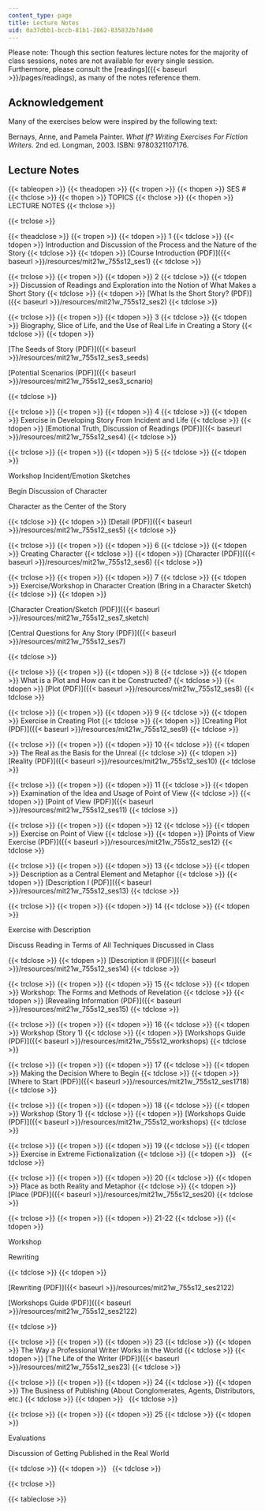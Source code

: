 ```yaml
---
content_type: page
title: Lecture Notes
uid: 0a37dbb1-bccb-81b1-2862-835832b7da00
---
```


Please note: Though this section features lecture notes for the majority of class sessions, notes are not available for every single session. Furthermore, please consult the [readings]({{< baseurl >}}/pages/readings), as many of the notes reference them.

Acknowledgement
---------------

Many of the exercises below were inspired by the following text:

Bernays, Anne, and Pamela Painter. _What If? Writing Exercises For Fiction Writers_. 2nd ed. Longman, 2003. ISBN: 9780321107176.

Lecture Notes
-------------

{{< tableopen >}}
{{< theadopen >}}
{{< tropen >}}
{{< thopen >}}
SES #
{{< thclose >}}
{{< thopen >}}
TOPICS
{{< thclose >}}
{{< thopen >}}
LECTURE NOTES
{{< thclose >}}

{{< trclose >}}

{{< theadclose >}}
{{< tropen >}}
{{< tdopen >}}
1
{{< tdclose >}}
{{< tdopen >}}
Introduction and Discussion of the Process and the Nature of the Story
{{< tdclose >}}
{{< tdopen >}}
[Course Introduction (PDF)]({{< baseurl >}}/resources/mit21w_755s12_ses1)
{{< tdclose >}}

{{< trclose >}}
{{< tropen >}}
{{< tdopen >}}
2
{{< tdclose >}}
{{< tdopen >}}
Discussion of Readings and Exploration into the Notion of What Makes a Short Story
{{< tdclose >}}
{{< tdopen >}}
[What Is the Short Story? (PDF)]({{< baseurl >}}/resources/mit21w_755s12_ses2)
{{< tdclose >}}

{{< trclose >}}
{{< tropen >}}
{{< tdopen >}}
3
{{< tdclose >}}
{{< tdopen >}}
Biography, Slice of Life, and the Use of Real Life in Creating a Story
{{< tdclose >}}
{{< tdopen >}}


[The Seeds of Story (PDF)]({{< baseurl >}}/resources/mit21w_755s12_ses3_seeds)

[Potential Scenarios (PDF)]({{< baseurl >}}/resources/mit21w_755s12_ses3_scnario)


{{< tdclose >}}

{{< trclose >}}
{{< tropen >}}
{{< tdopen >}}
4
{{< tdclose >}}
{{< tdopen >}}
Exercise in Developing Story From Incident and Life
{{< tdclose >}}
{{< tdopen >}}
[Emotional Truth, Discussion of Readings (PDF)]({{< baseurl >}}/resources/mit21w_755s12_ses4)
{{< tdclose >}}

{{< trclose >}}
{{< tropen >}}
{{< tdopen >}}
5
{{< tdclose >}}
{{< tdopen >}}


Workshop Incident/Emotion Sketches

Begin Discussion of Character

Character as the Center of the Story


{{< tdclose >}}
{{< tdopen >}}
[Detail (PDF)]({{< baseurl >}}/resources/mit21w_755s12_ses5)
{{< tdclose >}}

{{< trclose >}}
{{< tropen >}}
{{< tdopen >}}
6
{{< tdclose >}}
{{< tdopen >}}
Creating Character
{{< tdclose >}}
{{< tdopen >}}
[Character (PDF)]({{< baseurl >}}/resources/mit21w_755s12_ses6)
{{< tdclose >}}

{{< trclose >}}
{{< tropen >}}
{{< tdopen >}}
7
{{< tdclose >}}
{{< tdopen >}}
Exercise/Workshop in Character Creation (Bring in a Character Sketch)
{{< tdclose >}}
{{< tdopen >}}


[Character Creation/Sketch (PDF)]({{< baseurl >}}/resources/mit21w_755s12_ses7_sketch)

[Central Questions for Any Story (PDF)]({{< baseurl >}}/resources/mit21w_755s12_ses7)


{{< tdclose >}}

{{< trclose >}}
{{< tropen >}}
{{< tdopen >}}
8
{{< tdclose >}}
{{< tdopen >}}
What is a Plot and How can it be Constructed?
{{< tdclose >}}
{{< tdopen >}}
[Plot (PDF)]({{< baseurl >}}/resources/mit21w_755s12_ses8)
{{< tdclose >}}

{{< trclose >}}
{{< tropen >}}
{{< tdopen >}}
9
{{< tdclose >}}
{{< tdopen >}}
Exercise in Creating Plot
{{< tdclose >}}
{{< tdopen >}}
[Creating Plot (PDF)]({{< baseurl >}}/resources/mit21w_755s12_ses9)
{{< tdclose >}}

{{< trclose >}}
{{< tropen >}}
{{< tdopen >}}
10
{{< tdclose >}}
{{< tdopen >}}
The Real as the Basis for the Unreal
{{< tdclose >}}
{{< tdopen >}}
[Reality (PDF)]({{< baseurl >}}/resources/mit21w_755s12_ses10)
{{< tdclose >}}

{{< trclose >}}
{{< tropen >}}
{{< tdopen >}}
11
{{< tdclose >}}
{{< tdopen >}}
Examination of the Idea and Usage of Point of View
{{< tdclose >}}
{{< tdopen >}}
[Point of View (PDF)]({{< baseurl >}}/resources/mit21w_755s12_ses11)
{{< tdclose >}}

{{< trclose >}}
{{< tropen >}}
{{< tdopen >}}
12
{{< tdclose >}}
{{< tdopen >}}
Exercise on Point of View
{{< tdclose >}}
{{< tdopen >}}
[Points of View Exercise (PDF)]({{< baseurl >}}/resources/mit21w_755s12_ses12)
{{< tdclose >}}

{{< trclose >}}
{{< tropen >}}
{{< tdopen >}}
13
{{< tdclose >}}
{{< tdopen >}}
Description as a Central Element and Metaphor
{{< tdclose >}}
{{< tdopen >}}
[Description I (PDF)]({{< baseurl >}}/resources/mit21w_755s12_ses13)
{{< tdclose >}}

{{< trclose >}}
{{< tropen >}}
{{< tdopen >}}
14
{{< tdclose >}}
{{< tdopen >}}


Exercise with Description

Discuss Reading in Terms of All Techniques Discussed in Class


{{< tdclose >}}
{{< tdopen >}}
[Description II (PDF)]({{< baseurl >}}/resources/mit21w_755s12_ses14)
{{< tdclose >}}

{{< trclose >}}
{{< tropen >}}
{{< tdopen >}}
15
{{< tdclose >}}
{{< tdopen >}}
Workshop: The Forms and Methods of Revelation
{{< tdclose >}}
{{< tdopen >}}
[Revealing Information (PDF)]({{< baseurl >}}/resources/mit21w_755s12_ses15)
{{< tdclose >}}

{{< trclose >}}
{{< tropen >}}
{{< tdopen >}}
16
{{< tdclose >}}
{{< tdopen >}}
Workshop (Story 1)
{{< tdclose >}}
{{< tdopen >}}
[Workshops Guide (PDF)]({{< baseurl >}}/resources/mit21w_755s12_workshops)
{{< tdclose >}}

{{< trclose >}}
{{< tropen >}}
{{< tdopen >}}
17
{{< tdclose >}}
{{< tdopen >}}
Making the Decision Where to Begin
{{< tdclose >}}
{{< tdopen >}}
[Where to Start (PDF)]({{< baseurl >}}/resources/mit21w_755s12_ses1718)
{{< tdclose >}}

{{< trclose >}}
{{< tropen >}}
{{< tdopen >}}
18
{{< tdclose >}}
{{< tdopen >}}
Workshop (Story 1)
{{< tdclose >}}
{{< tdopen >}}
[Workshops Guide (PDF)]({{< baseurl >}}/resources/mit21w_755s12_workshops)
{{< tdclose >}}

{{< trclose >}}
{{< tropen >}}
{{< tdopen >}}
19
{{< tdclose >}}
{{< tdopen >}}
Exercise in Extreme Fictionalization
{{< tdclose >}}
{{< tdopen >}}
 
{{< tdclose >}}

{{< trclose >}}
{{< tropen >}}
{{< tdopen >}}
20
{{< tdclose >}}
{{< tdopen >}}
Place as both Reality and Metaphor
{{< tdclose >}}
{{< tdopen >}}
[Place (PDF)]({{< baseurl >}}/resources/mit21w_755s12_ses20)
{{< tdclose >}}

{{< trclose >}}
{{< tropen >}}
{{< tdopen >}}
21-22
{{< tdclose >}}
{{< tdopen >}}


Workshop

Rewriting


{{< tdclose >}}
{{< tdopen >}}


[Rewriting (PDF)]({{< baseurl >}}/resources/mit21w_755s12_ses2122)

[Workshops Guide (PDF)]({{< baseurl >}}/resources/mit21w_755s12_ses2122)


{{< tdclose >}}

{{< trclose >}}
{{< tropen >}}
{{< tdopen >}}
23
{{< tdclose >}}
{{< tdopen >}}
The Way a Professional Writer Works in the World
{{< tdclose >}}
{{< tdopen >}}
[The Life of the Writer (PDF)]({{< baseurl >}}/resources/mit21w_755s12_ses23)
{{< tdclose >}}

{{< trclose >}}
{{< tropen >}}
{{< tdopen >}}
24
{{< tdclose >}}
{{< tdopen >}}
The Business of Publishing (About Conglomerates, Agents, Distributors, etc.)
{{< tdclose >}}
{{< tdopen >}}
 
{{< tdclose >}}

{{< trclose >}}
{{< tropen >}}
{{< tdopen >}}
25
{{< tdclose >}}
{{< tdopen >}}


Evaluations

Discussion of Getting Published in the Real World


{{< tdclose >}}
{{< tdopen >}}
 
{{< tdclose >}}

{{< trclose >}}

{{< tableclose >}}